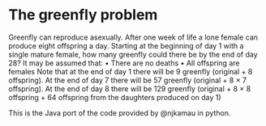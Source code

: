 # The greenfly problem
Greenfly can reproduce asexually. After one week of life a lone female can produce eight offspring a day. Starting at the beginning of day 1 with a single mature female, how many greenfly could there be by the end of day 28? It may be assumed that: • There are no deaths • All offspring are females Note that at the end of day 1 there will be 9 greenfly (original + 8 offspring). At the end of day 7 there will be 57 greenfly (original + 8 × 7 offspring). At the end of day 8 there will be 129 greenfly (original + 8 × 8 offspring + 64 offspring from the daughters produced on day 1)

This is the Java port of the code provided by @njkamau in python.
